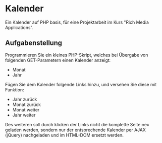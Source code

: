 # Kalender #

Ein Kalender auf PHP basis, für eine Projektarbeit im Kurs "Rich Media Applications". 

## Aufgabenstellung ##

Programmieren Sie ein kleines PHP-Skript, welches bei Übergabe von folgenden GET-Parametern einen Kalender anzeigt:
- Monat
- Jahr

Fügen Sie dem Kalender folgende Links hinzu, und versehen Sie diese mit Funktion:
- Jahr zurück
- Monat zurück
- Monat weiter
- Jahr weiter

Des weiteren soll durch klicken der Links nicht die komplette Seite neu geladen werden, sondern nur der entsprechende Kalender per AJAX (jQuery) nachgeladen und im HTML-DOM ersetzt werden.
